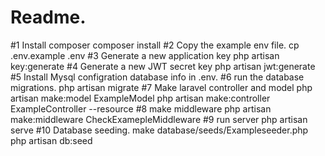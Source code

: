 # Readme.

#1 Install composer
   composer install
#2 Copy the example env file.
   cp .env.example .env
#3 Generate a new application key
    php artisan key:generate
#4 Generate a new JWT secret key
   php artisan jwt:generate
#5 Install Mysql
   configration database info in .env.
#6 run the database migrations.
   php artisan migrate
#7 Make laravel controller and model
   php artisan make:model ExampleModel
   php artisan make:controller ExampleController --resource
#8 make middleware
   php artisan make:middleware CheckExamepleMiddleware
#9 run server
    php artisan serve
#10 Database seeding.
    make database/seeds/Exampleseeder.php
    php artisan db:seed
